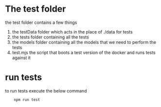 # The test folder
the test folder contains a few things
1) the testData folder which acts in the place of ./data for tests
2) the tests folder containing all the tests
3) the models folder containing all the models that we need to perform the tests
4) test.mjs the script that boots a test version of the docker and runs tests against it


# run tests
to run tests execute the below command
```bash
    npm run test
```